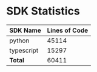 # SDK Statistics

| SDK Name | Lines of Code |
| -------- | ------------- |
| python | 45114 |
| typescript | 15297 |
| **Total** | 60411 |
